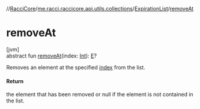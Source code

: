 //[RacciCore](../../../index.md)/[me.racci.raccicore.api.utils.collections](../index.md)/[ExpirationList](index.md)/[removeAt](remove-at.md)

# removeAt

[jvm]\
abstract fun [removeAt](remove-at.md)(index: [Int](https://kotlinlang.org/api/latest/jvm/stdlib/kotlin/-int/index.html)): [E](index.md)?

Removes an element at the specified [index](remove-at.md) from the list.

#### Return

the element that has been removed or null if the element is not contained in the list.

